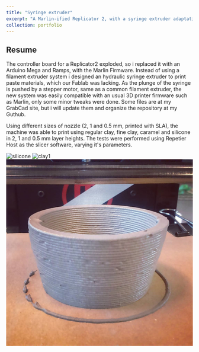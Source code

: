```yaml
---
title: "Syringe extruder"
excerpt: "A Marlin-ified Replicator 2, with a syringe extruder adaptation for paste material"
collection: portfolio
---
```


## Resume

The controller board for a Replicator2 exploded, so i replaced it with an Arduino Mega and Ramps, with the Marlin Firmware. Instead of using a filament extruder system i designed an hydraulic syringe extruder to print paste materials, which our Fablab was lacking. As the plunge of the syringe is pushed by a stepper motor, same as a common filament extruder, the new system was easily compatible with an usual 3D printer firmware such as Marlin, only some minor tweaks were done. Some files are at my GrabCad site, but i will update them and organize the repository at my Guthub.

Using different sizes of nozzle (2, 1 and 0.5 mm, printed with SLA), the machine was able to print using regular clay, fine clay, caramel and silicone in 2, 1 and 0.5 mm layer heights. The tests were performed using Repetier Host as the slicer software, varying it's parameters. 


![silicone](/images/silicone.png "Silicone cube")
![clay1](/images/clay1.png "clay")
![clay2](/images/clay2.png "more clay")
